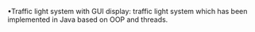 •Traffic light system with GUI display: 
traffic light system which has been implemented in Java based on OOP and threads.
